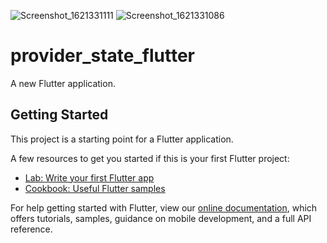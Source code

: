 ![Screenshot_1621331111](https://user-images.githubusercontent.com/44252172/118630526-689bb100-b7f0-11eb-8030-b040a85ec97d.png)
![Screenshot_1621331086](https://user-images.githubusercontent.com/44252172/118630530-6a657480-b7f0-11eb-8420-e04097c28760.png)

# provider_state_flutter

A new Flutter application.

## Getting Started

This project is a starting point for a Flutter application.

A few resources to get you started if this is your first Flutter project:

- [Lab: Write your first Flutter app](https://flutter.dev/docs/get-started/codelab)
- [Cookbook: Useful Flutter samples](https://flutter.dev/docs/cookbook)

For help getting started with Flutter, view our
[online documentation](https://flutter.dev/docs), which offers tutorials,
samples, guidance on mobile development, and a full API reference.
